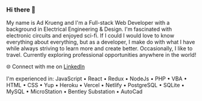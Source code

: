 ### Hi there 👋 
My name is Ad Krueng and I'm a Full-stack Web Developer with a background in Electrical Engineering & Design. I'm fascinated with electronic circuits and enjoyed sci-fi. 
If I could I would love to know everything about everything, but as a developer, I make do with what I have while always striving to learn more and create better.
Occasionally, I like to travel. Currently exploring professional opportunities anywhere in the world!

🌐 Connect with me on <a href="https://www.linkedin.com/in/krueng/">LinkedIn</a>

I'm experienced in:
JavaScript • React • Redux • NodeJs • PHP • VBA • HTML • CSS • Yup • Heroku •  Vercel • Netlify • PostgreSQL • SQLite • MySQL • MicroStation • Bentley Substation • AutoCad

<!--
- Goal-oriented professional with a strong work ethic
- Strong analytical and problem-solving skills, always striving for new knowledge
- Ability to work independently as well as part of a team
- Great leadership qualities


**krueng/krueng** is a ✨ _special_ ✨ repository because its `README.md` (this file) appears on your GitHub profile.

Here are some ideas to get you started:

- 🔭 I’m currently working on ...
- 🌱 I’m currently learning ...
- 👯 I’m looking to collaborate on ...
- 🤔 I’m looking for help with ...
- 💬 Ask me about ...
- 📫 How to reach me: ...
- 😄 Pronouns: ...
- ⚡ Fun fact: ...
-->
